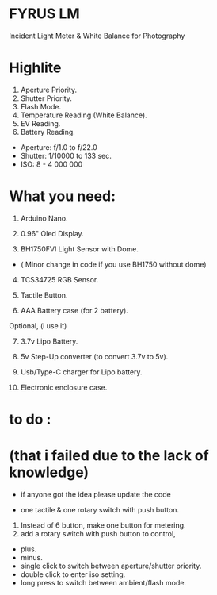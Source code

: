 # FYRUS LM
Incident Light Meter &amp; White Balance for Photography


# Highlite

1. Aperture Priority.
2. Shutter Priority.
3. Flash Mode.
4. Temperature Reading (White Balance).
5. EV Reading.
6. Battery Reading.

- Aperture: f/1.0 to f/22.0
- Shutter: 1/10000 to 133 sec.
- ISO: 8 - 4 000 000



# What you need:

1. Arduino Nano.

2. 0.96" Oled Display.

3. BH1750FVI Light Sensor with Dome.
 - ( Minor change in code if you use BH1750 without dome)

4. TCS34725 RGB Sensor.

5. Tactile Button.

6. AAA Battery case (for 2 battery).

Optional, (i use it)

7. 3.7v Lipo Battery.

8. 5v Step-Up converter (to convert 3.7v to 5v).

9. Usb/Type-C charger for Lipo battery.

10. Electronic enclosure case.


# to do :
# (that i failed due to the lack of knowledge)

- if anyone got the idea please update the code

- one tactile & one rotary switch with push button.

1. Instead of 6 button, make one button for metering.
2. add a rotary switch with push button to control,
- plus.
- minus.
- single click to switch between aperture/shutter priority.
- double click to enter iso setting.
- long press to switch between ambient/flash mode.
